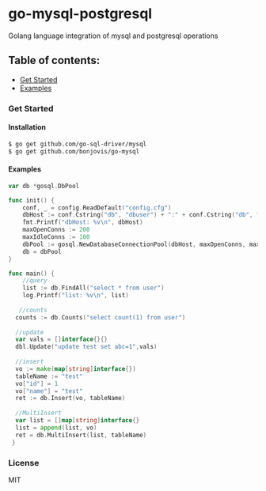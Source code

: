 # go-mysql-postgresql
Golang language integration of mysql and postgresql operations

## Table of contents:
- [Get Started](#get-started)
- [Examples](#examples)

### Get Started
#### Installation

```sh
$ go get github.com/go-sql-driver/mysql
$ go get github.com/bonjovis/go-mysql
```


#### Examples

```go
var db *gosql.DbPool

func init() {
	conf, _ = config.ReadDefault("config.cfg")
	dbHost := conf.Cstring("db", "dbuser") + ":" + conf.Cstring("db", "dbpwd") + "@" + conf.Cstring("db", "dbhost")
	fmt.Printf("dbHost: %v\n", dbHost)
	maxOpenConns := 200
	maxIdleConns := 100
	dbPool := gosql.NewDatabaseConnectionPool(dbHost, maxOpenConns, maxIdleConns)
	db = dbPool
}

func main() {
	//query
	list := db.FindAll("select * from user")
	log.Printf("list: %v\n", list)
  
   //counts
  counts := db.Counts("select count(1) from user")
  
  //update
  var vals = []interface{}{}
  dbl.Update("update test set abc=1",vals)
  
  //insert
  vo := make(map[string]interface{})
  tableName := "test"
  vo["id"] = 1
  vo["name"] = "test"
  ret := db.Insert(vo, tableName)
  
  //MultiInsert
  var list = []map[string]interface{}
  list = append(list, vo)
  ret = db.MultiInsert(list, tableName)
 }
 ```
 
### License
MIT
